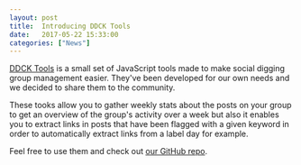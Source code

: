 ```yaml
---
layout: post
title:  Introducing DDCK Tools
date:   2017-05-22 15:33:00
categories: ["News"]
---
```


[DDCK Tools](https://github.com/DeepspaceDreams/ddck-tools) is a small set of JavaScript tools made to make social digging group management easier. They've been developed for our own needs and we decided to share them to the community.

These tooks allow you to gather weekly stats about the posts on your group to get an overview of the group's activity over a week but also it enables you to extract links in posts that have been flagged with a given keyword in order to automatically extract links from a label day for example.

Feel free to use them and check out [our GitHub repo](https://github.com/DeepspaceDreams).